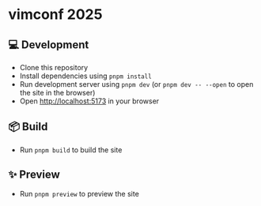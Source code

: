 # vimconf 2025

## 💻 Development

- Clone this repository
- Install dependencies using `pnpm install`
- Run development server using `pnpm dev` (or `pnpm dev -- --open` to open the site in the browser)
- Open [http://localhost:5173](http://localhost:5173) in your browser

## 📦 Build

- Run `pnpm build` to build the site

## ✨ Preview

- Run `pnpm preview` to preview the site
